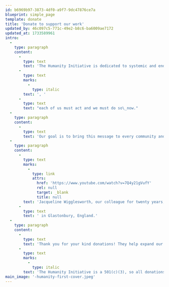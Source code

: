 ```yaml
---
id: b6969b97-3873-4df0-a9f7-9dc47876ce7a
blueprint: simple_page
template: donate
title: 'Donate to support our work'
updated_by: 46c097c5-771c-49e2-b8c6-ba6009ae7172
updated_at: 1733589961
intro:
  -
    type: paragraph
    content:
      -
        type: text
        text: 'The Humanity Initiative is dedicated to systemic and enduring positive change. As over 300 writers, educators, artists, poets, musicians, actors and politicians express here in so many compelling ways'
      -
        type: text
        marks:
          -
            type: italic
        text: ', '
      -
        type: text
        text: "each of us must act and we must do so\_now."
  -
    type: paragraph
    content:
      -
        type: text
        text: 'Our goal is to bring this message to every community and village across the continents, not only with this site, but also through peace gatherings, partnerships, and social media, engendering a planet-wide enlightenment of understanding and action.'
  -
    type: paragraph
    content:
      -
        type: text
        marks:
          -
            type: link
            attrs:
              href: 'https://www.youtube.com/watch?v=7Q4y21gVufY'
              rel: null
              target: _blank
              title: null
        text: 'Jacqueline Wigglesworth, our colleague for twenty years, states the case for redeeming our humanity, speaking from the heart chakra of the planet'
      -
        type: text
        text: ' in Glastonbury, England.'
  -
    type: paragraph
    content:
      -
        type: text
        text: 'Thank you for your kind donations! They help expand our outreach in many ways. '
      -
        type: text
        marks:
          -
            type: italic
        text: 'The Humanity Initiative is a 501(c)(3), so all donations are tax deductible in the United States..'
main_image: '-humanity-first-cover.jpeg'
---
```

